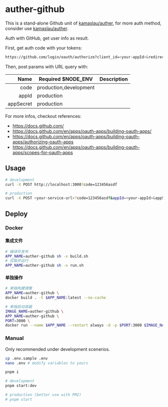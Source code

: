 # auther-github

This is a stand-alone Github unit of [kamaslau/auther](https://github.com/kamaslau/auther), for more auth method, consider use [kamaslau/auther](https://github.com/kamaslau/auther).

Auth with GitHub, get user info as result.

First, get auth code with your tokens:

```bash
https://github.com/login/oauth/authorize?client_id=<your-appId>&redirect_uri=<your-callbackUrl>&scope=user:email
```

Then, post params with URL query with:

|      Name | Required $NODE_ENV     | Description |
| --------: | ---------------------- | ----------- |
|      code | production,development |             |
|     appId | production             |             |
| appSecret | production             |             |

For more infos, checkout references:

- https://docs.github.com/
- https://docs.github.com/en/apps/oauth-apps/building-oauth-apps/
- https://docs.github.com/en/apps/oauth-apps/building-oauth-apps/authorizing-oauth-apps
- https://docs.github.com/en/apps/oauth-apps/building-oauth-apps/scopes-for-oauth-apps

## Usage

```bash
# development
curl -X POST http://localhost:3000?code=123456asdf

# production
curl -X POST <your-service-url>?code=123456asdf&appId=<your-appId>&appSecret=<your-appSecret>
```

## Deploy

### Docker

#### 集成文件

```bash
# 编译并发布
APP_NAME=auther-github sh -x build.sh
# 拉取并运行
APP_NAME=auther-github sh -x run.sh
```

#### 单独操作

```bash
# 单独构建镜像
APP_NAME=auther-github \
docker build . -t $APP_NAME:latest --no-cache
```

```bash
# 单独启动容器
IMAGE_NAME=auther-github \
APP_NAME=auther-github \
PORT=3000 \
docker run --name $APP_NAME --restart always -d -p $PORT:3000 $IMAGE_NAME
```

### Manual

Only recommended under development scenerios.

```bash
cp .env.sample .env
nano .env # modify variables to yours

pnpm i

# development
pnpm start:dev

# production (better use with PM2)
# pnpm start
```

